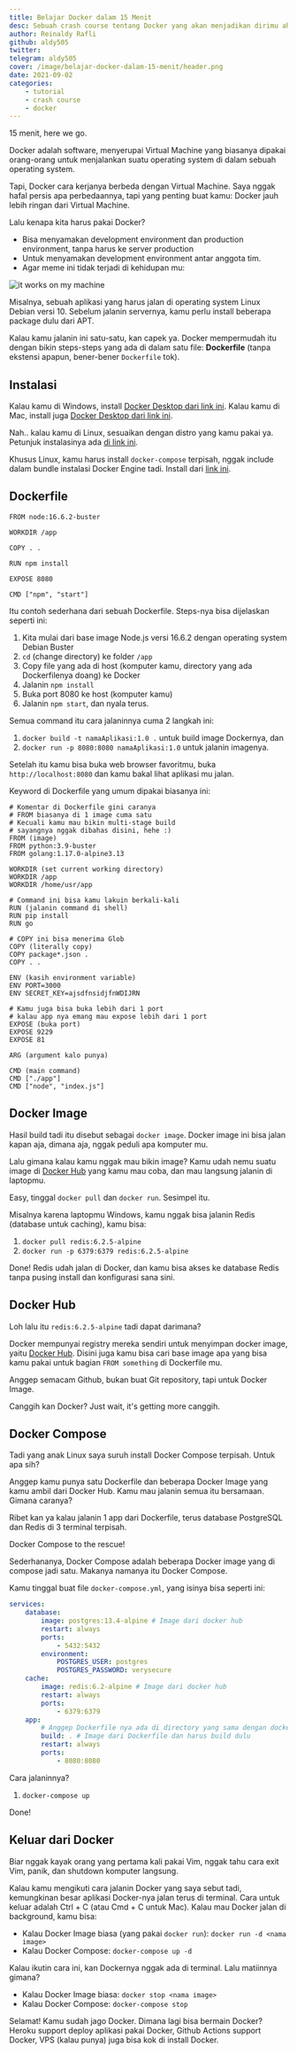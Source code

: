 ```yaml
---
title: Belajar Docker dalam 15 Menit
desc: Sebuah crash course tentang Docker yang akan menjadikan dirimu ahli DevOps hanya dalam 15 menit
author: Reinaldy Rafli
github: aldy505
twitter:
telegram: aldy505
cover: /image/belajar-docker-dalam-15-menit/header.png
date: 2021-09-02
categories:
    - tutorial
    - crash course
    - docker
---
```


15 menit, here we go.

Docker adalah software, menyerupai Virtual Machine yang biasanya dipakai orang-orang untuk menjalankan suatu operating system di dalam sebuah operating system.

Tapi, Docker cara kerjanya berbeda dengan Virtual Machine. Saya nggak hafal persis apa perbedaannya, tapi yang penting buat kamu: Docker jauh lebih ringan dari Virtual Machine.

Lalu kenapa kita harus pakai Docker?

-   Bisa menyamakan development environment dan production environment, tanpa harus ke server production
-   Untuk menyamakan development environment antar anggota tim.
-   Agar meme ini tidak terjadi di kehidupan mu:

![it works on my machine](https://hackernoon.com/hn-images/1*ookfwogTLx_1qhHaiFJoJw.png)

Misalnya, sebuah aplikasi yang harus jalan di operating system Linux Debian versi 10. Sebelum jalanin servernya, kamu perlu install beberapa package dulu dari APT.

Kalau kamu jalanin ini satu-satu, kan capek ya. Docker mempermudah itu dengan bikin steps-steps yang ada di dalam satu file: **Dockerfile** (tanpa ekstensi apapun, bener-bener `Dockerfile` tok).

## Instalasi

Kalau kamu di Windows, install [Docker Desktop dari link ini](https://docs.docker.com/desktop/windows/install/). Kalau kamu di Mac, install juga [Docker Desktop dari link ini](https://docs.docker.com/desktop/mac/install/).

Nah.. kalau kamu di Linux, sesuaikan dengan distro yang kamu pakai ya. Petunjuk instalasinya ada [di link ini](https://docs.docker.com/engine/install/).

Khusus Linux, kamu harus install `docker-compose` terpisah, nggak include dalam bundle instalasi Docker Engine tadi. Install dari [link ini](https://docs.docker.com/compose/install/#install-compose).

## Dockerfile

```docker
FROM node:16.6.2-buster

WORKDIR /app

COPY . .

RUN npm install

EXPOSE 8080

CMD ["npm", "start"]
```

Itu contoh sederhana dari sebuah Dockerfile. Steps-nya bisa dijelaskan seperti ini:

1. Kita mulai dari base image Node.js versi 16.6.2 dengan operating system Debian Buster
2. `cd` (change directory) ke folder `/app`
3. Copy file yang ada di host (komputer kamu, directory yang ada Dockerfilenya doang) ke Docker
4. Jalanin `npm install`
5. Buka port 8080 ke host (komputer kamu)
6. Jalanin `npm start`, dan nyala terus.

Semua command itu cara jalaninnya cuma 2 langkah ini:

1. `docker build -t namaAplikasi:1.0 .` untuk build image Dockernya, dan
2. `docker run -p 8080:8080 namaAplikasi:1.0` untuk jalanin imagenya.

Setelah itu kamu bisa buka web browser favoritmu, buka `http://localhost:8080` dan kamu bakal lihat aplikasi mu jalan.

Keyword di Dockerfile yang umum dipakai biasanya ini:

```docker
# Komentar di Dockerfile gini caranya
# FROM biasanya di 1 image cuma satu
# Kecuali kamu mau bikin multi-stage build
# sayangnya nggak dibahas disini, hehe :)
FROM (image)
FROM python:3.9-buster
FROM golang:1.17.0-alpine3.13

WORKDIR (set current working directory)
WORKDIR /app
WORKDIR /home/usr/app

# Command ini bisa kamu lakuin berkali-kali
RUN (jalanin command di shell)
RUN pip install
RUN go

# COPY ini bisa menerima Glob
COPY (literally copy)
COPY package*.json .
COPY . .

ENV (kasih environment variable)
ENV PORT=3000
ENV SECRET_KEY=ajsdfnsidjfnWDIJRN

# Kamu juga bisa buka lebih dari 1 port
# kalau app nya emang mau expose lebih dari 1 port
EXPOSE (buka port)
EXPOSE 9229
EXPOSE 81

ARG (argument kalo punya)

CMD (main command)
CMD ["./app"]
CMD ["node", "index.js"]
```

## Docker Image

Hasil build tadi itu disebut sebagai `docker image`. Docker image ini bisa jalan kapan aja, dimana aja, nggak peduli apa komputer mu.

Lalu gimana kalau kamu nggak mau bikin image? Kamu udah nemu suatu image di [Docker Hub](https://hub.docker.com/search?q=&type=image) yang kamu mau coba, dan mau langsung jalanin di laptopmu.

Easy, tinggal `docker pull` dan `docker run`. Sesimpel itu.

Misalnya karena laptopmu Windows, kamu nggak bisa jalanin Redis (database untuk caching), kamu bisa:

1. `docker pull redis:6.2.5-alpine`
2. `docker run -p 6379:6379 redis:6.2.5-alpine`

Done! Redis udah jalan di Docker, dan kamu bisa akses ke database Redis tanpa pusing install dan konfigurasi sana sini.

## Docker Hub

Loh lalu itu `redis:6.2.5-alpine` tadi dapat darimana?

Docker mempunyai registry mereka sendiri untuk menyimpan docker image, yaitu [Docker Hub](https://hub.docker.com/). Disini juga kamu bisa cari base image apa yang bisa kamu pakai untuk bagian `FROM something` di Dockerfile mu.

Anggep semacam Github, bukan buat Git repository, tapi untuk Docker Image.

Canggih kan Docker? Just wait, it's getting more canggih.

## Docker Compose

Tadi yang anak Linux saya suruh install Docker Compose terpisah. Untuk apa sih?

Anggep kamu punya satu Dockerfile dan beberapa Docker Image yang kamu ambil dari Docker Hub. Kamu mau jalanin semua itu bersamaan. Gimana caranya?

Ribet kan ya kalau jalanin 1 app dari Dockerfile, terus database PostgreSQL dan Redis di 3 terminal terpisah.

Docker Compose to the rescue!

Sederhananya, Docker Compose adalah beberapa Docker image yang di compose jadi satu. Makanya namanya itu Docker Compose.

Kamu tinggal buat file `docker-compose.yml`, yang isinya bisa seperti ini:

```yaml
services:
    database:
        image: postgres:13.4-alpine # Image dari docker hub
        restart: always
        ports:
            - 5432:5432
        environment:
            POSTGRES_USER: postgres
            POSTGRES_PASSWORD: verysecure
    cache:
        image: redis:6.2-alpine # Image dari docker hub
        restart: always
        ports:
            - 6379:6379
    app:
        # Anggep Dockerfile nya ada di directory yang sama dengan docker-compose.yml
        build: . # Image dari Dockerfile dan harus build dulu
        restart: always
        ports:
            - 8080:8080
```

Cara jalaninnya?

1. `docker-compose up`

Done!

## Keluar dari Docker

Biar nggak kayak orang yang pertama kali pakai Vim, nggak tahu cara exit Vim, panik, dan shutdown komputer langsung.

Kalau kamu mengikuti cara jalanin Docker yang saya sebut tadi, kemungkinan besar aplikasi Docker-nya jalan terus di terminal. Cara untuk keluar adalah Ctrl + C (atau Cmd + C untuk Mac). Kalau mau Docker jalan di background, kamu bisa:

-   Kalau Docker Image biasa (yang pakai `docker run`): `docker run -d <nama image>`
-   Kalau Docker Compose: `docker-compose up -d`

Kalau ikutin cara ini, kan Dockernya nggak ada di terminal. Lalu matiinnya gimana?

-   Kalau Docker Image biasa: `docker stop <nama image>`
-   Kalau Docker Compose: `docker-compose stop`

Selamat! Kamu sudah jago Docker. Dimana lagi bisa bermain Docker? Heroku support deploy aplikasi pakai Docker, Github Actions support Docker, VPS (kalau punya) juga bisa kok di install Docker.
